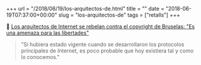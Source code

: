 +++
url = "/2018/06/19/los-arquitectos-de.html"
title = ""
date = "2018-06-19T07:37:00+00:00"
slug = "los-arquitectos-de"
tags = ["retalls"]
+++

📎 [Los arquitectos de Internet se rebelan contra el copyright de Bruselas: "Es una amenaza para las libertades"](https://www.eldiario.es/tecnologia/arquitectos-Internet-revelan-copyright-Bruselas_0_783571970.html)

> "Si hubiera estado vigente cuando se desarrollaron los protocolos principales de Internet, es poco probable que hoy existiera tal y como lo conocemos."

